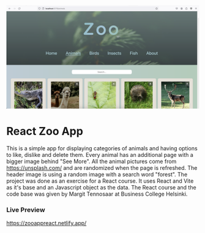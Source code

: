 ![screenshot of page that has animals in cards](preview.png)

# React Zoo App

This is a simple app for displaying categories of animals and having options to like, dislike and delete them. Every animal has an additional page with a bigger image behind "See More". All the animal pictures come from https://unsplash.com/ and are randomized when the page is refreshed. The header image is using a random image with a search word "forest". The project was done as an exercise for a React course. It uses React and Vite as it's base and an Javascript object as the data. The React course and the code base was given by Margit Tennosaar at Business College Helsinki.

### Live Preview

https://zooappreact.netlify.app/
